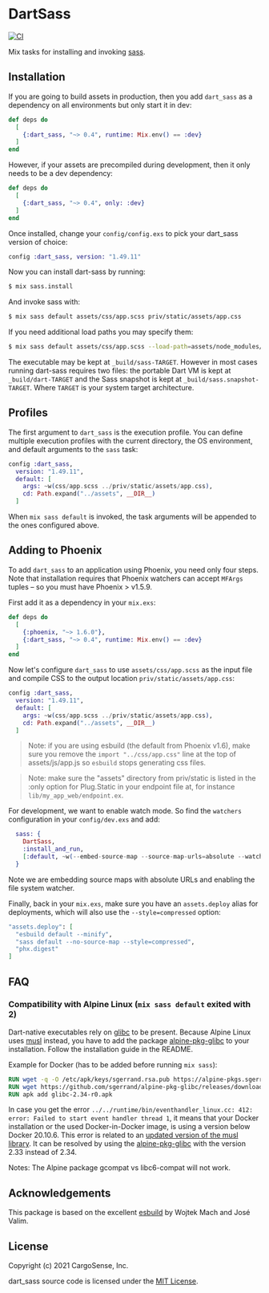 # DartSass

[![CI](https://github.com/CargoSense/dart_sass/actions/workflows/main.yml/badge.svg)](https://github.com/CargoSense/dart_sass/actions/workflows/main.yml)

Mix tasks for installing and invoking [sass](https://github.com/sass/dart-sass/).

## Installation

If you are going to build assets in production, then you add
`dart_sass` as a dependency on all environments but only start it
in dev:

```elixir
def deps do
  [
    {:dart_sass, "~> 0.4", runtime: Mix.env() == :dev}
  ]
end
```

However, if your assets are precompiled during development,
then it only needs to be a dev dependency:

```elixir
def deps do
  [
    {:dart_sass, "~> 0.4", only: :dev}
  ]
end
```

Once installed, change your `config/config.exs` to pick your
dart_sass version of choice:

```elixir
config :dart_sass, version: "1.49.11"
```

Now you can install dart-sass by running:

```bash
$ mix sass.install
```

And invoke sass with:

```bash
$ mix sass default assets/css/app.scss priv/static/assets/app.css
```

If you need additional load paths you may specify them:

```bash
$ mix sass default assets/css/app.scss --load-path=assets/node_modules/bulma priv/static/assets/app.css
```

The executable may be kept at `_build/sass-TARGET`. However in most cases
running dart-sass requires two files: the portable Dart VM is kept at
`_build/dart-TARGET` and the Sass snapshot is kept at `_build/sass.snapshot-TARGET`.
Where `TARGET` is your system target architecture.

## Profiles

The first argument to `dart_sass` is the execution profile.
You can define multiple execution profiles with the current
directory, the OS environment, and default arguments to the
`sass` task:

```elixir
config :dart_sass,
  version: "1.49.11",
  default: [
    args: ~w(css/app.scss ../priv/static/assets/app.css),
    cd: Path.expand("../assets", __DIR__)
  ]
```

When `mix sass default` is invoked, the task arguments will be appended
to the ones configured above.

## Adding to Phoenix

To add `dart_sass` to an application using Phoenix, you need only four steps.
Note that installation requires that Phoenix watchers can accept `MFArgs`
tuples – so you must have Phoenix > v1.5.9.

First add it as a dependency in your `mix.exs`:

```elixir
def deps do
  [
    {:phoenix, "~> 1.6.0"},
    {:dart_sass, "~> 0.4", runtime: Mix.env() == :dev}
  ]
end
```

Now let's configure `dart_sass` to use `assets/css/app.scss` as the input file and
compile CSS to the output location `priv/static/assets/app.css`:

```elixir
config :dart_sass,
  version: "1.49.11",
  default: [
    args: ~w(css/app.scss ../priv/static/assets/app.css),
    cd: Path.expand("../assets", __DIR__)
  ]
```

> Note: if you are using esbuild (the default from Phoenix v1.6),
> make sure you remove the `import "../css/app.css"` line at the
> top of assets/js/app.js so `esbuild` stops generating css files.

> Note: make sure the "assets" directory from priv/static is listed
> in the :only option for Plug.Static in your endpoint file at,
> for instance `lib/my_app_web/endpoint.ex`.

For development, we want to enable watch mode. So find the `watchers`
configuration in your `config/dev.exs` and add:

```elixir
  sass: {
    DartSass,
    :install_and_run,
    [:default, ~w(--embed-source-map --source-map-urls=absolute --watch)]
  }
```

Note we are embedding source maps with absolute URLs and enabling the file system watcher.

Finally, back in your `mix.exs`, make sure you have an `assets.deploy`
alias for deployments, which will also use the `--style=compressed` option:

```elixir
"assets.deploy": [
  "esbuild default --minify",
  "sass default --no-source-map --style=compressed",
  "phx.digest"
]
```

## FAQ

### Compatibility with Alpine Linux (`mix sass default` exited with 2)

Dart-native executables rely on [glibc](https://www.gnu.org/software/libc/) to be present. Because Alpine Linux uses [musl](https://musl.libc.org/) instead, you have to add the package [alpine-pkg-glibc](https://github.com/sgerrand/alpine-pkg-glibc) to your installation. Follow the installation guide in the README.

Example for Docker (has to be added before running `mix sass`):

```Dockerfile
RUN wget -q -O /etc/apk/keys/sgerrand.rsa.pub https://alpine-pkgs.sgerrand.com/sgerrand.rsa.pub
RUN wget https://github.com/sgerrand/alpine-pkg-glibc/releases/download/2.34-r0/glibc-2.34-r0.apk
RUN apk add glibc-2.34-r0.apk
```

In case you get the error `../../runtime/bin/eventhandler_linux.cc: 412: error: Failed to start event handler thread 1`, it means that your Docker installation or the used Docker-in-Docker image, is using a version below Docker 20.10.6. This error is related to an [updated version of the musl library](https://about.gitlab.com/blog/2021/08/26/its-time-to-upgrade-docker-engine). It can be resolved by using the [alpine-pkg-glibc](https://github.com/sgerrand/alpine-pkg-glibc) with the version 2.33 instead of 2.34.

Notes: The Alpine package gcompat vs libc6-compat will not work.

## Acknowledgements

This package is based on the excellent [esbuild](https://github.com/phoenixframework/esbuild) by Wojtek Mach and José Valim.

## License

Copyright (c) 2021 CargoSense, Inc.

dart_sass source code is licensed under the [MIT License](LICENSE.md).

